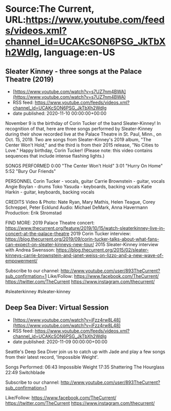 # Source:The Current, URL:https://www.youtube.com/feeds/videos.xml?channel_id=UCAKcSON6PSG_JkTbXh2WdIg, language:en-US

## Sleater Kinney - three songs at the Palace Theatre (2019)
 - [https://www.youtube.com/watch?v=s7UZ7nm4BWA](https://www.youtube.com/watch?v=s7UZ7nm4BWA)
 - RSS feed: https://www.youtube.com/feeds/videos.xml?channel_id=UCAKcSON6PSG_JkTbXh2WdIg
 - date published: 2020-11-10 00:00:00+00:00

November 9 is the birthday of Corin Tucker of the band Sleater-Kinney! In recognition of that, here are three songs performed by Sleater-Kinney during their show recorded live at the Palace Theatre in St. Paul, Minn., on Oct. 15, 2019. Two are songs from Sleater-Kinney's 2019 album, "The Center Won't Hold," and the third is from their 2015 release, "No Cities to Love." Happy birthday, Corin Tucker! (Please note: this video contains sequences that include intense flashing lights.)

SONGS PERFORMED
0:00 "The Center Won't Hold"
3:01 "Hurry On Home"
5:52 "Bury Our Friends"

PERSONNEL
Corin Tucker - vocals, guitar
Carrie Brownstein - guitar, vocals
Angie Boylan - drums
Toko Yasuda - keyboards, backing vocals
Katie Harkin - guitar, keyboards, backing vocals

CREDITS
Video & Photo: Nate Ryan, Mary Mathis, Helen Teague, Corey Schreppel, Peter Ecklund
Audio: Michael DeMark, Anna Havermann
Production: Erik Stromstad

FIND MORE:
2019 Palace Theatre concert: https://www.thecurrent.org/feature/2019/10/15/watch-sleaterkinney-live-in-concert-at-the-palace-theatre
2019 Corin Tucker interview:
https://blog.thecurrent.org/2019/09/corin-tucker-talks-about-what-fans-can-expect-on-sleater-kinneys-new-tour/
2015 Sleater-Kinney interview with Andrea Swensson:
https://blog.thecurrent.org/2015/02/sleater-kinneys-carrie-brownstein-and-janet-weiss-on-lizzo-and-a-new-wave-of-empowerment/

Subscribe to our channel:
http://www.youtube.com/user/893TheCurrent?sub_confirmation=1
Like/Follow:
https://www.facebook.com/TheCurrent/
https://twitter.com/TheCurrent
https://www.instagram.com/thecurrent/

#sleaterkinney #sleater-kinney

## Deep Sea Diver: Virtual Session
 - [https://www.youtube.com/watch?v=iFzz4rw8L48](https://www.youtube.com/watch?v=iFzz4rw8L48)
 - RSS feed: https://www.youtube.com/feeds/videos.xml?channel_id=UCAKcSON6PSG_JkTbXh2WdIg
 - date published: 2020-11-09 00:00:00+00:00

Seattle's Deep Sea Diver join us to catch up with Jade and play a few songs from their latest record, 'Impossible Weight'.

Songs Performed: 
06:43 Impossible Weight
17:35 Shattering The Hourglass
22:49 Switchblade

Subscribe to our channel:
http://www.youtube.com/user/893TheCurrent?sub_confirmation=1

Like/Follow:
https://www.facebook.com/TheCurrent/
https://twitter.com/TheCurrent
https://www.instagram.com/thecurrent/


